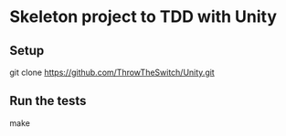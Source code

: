 Skeleton project to TDD with Unity
==================================

Setup
-----

 git clone https://github.com/ThrowTheSwitch/Unity.git


Run the tests
-------------

 make
